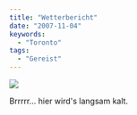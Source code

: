 ```yaml
---
title: "Wetterbericht"
date: "2007-11-04"
keywords:
  - "Toronto"
tags:
  - "Gereist"
---
```


![](/img/codecandies/ZZ34D6C315.jpg)

Brrrrr… hier wird's langsam kalt.
